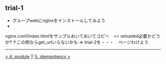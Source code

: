 trial-1
---



  - グループwebにnginxをインストールしてみよう
  -
nginx.conf/index.htmlをサンプルおいておいてコピー　<= reloaded必要かどうか?
↑この例ならget_urlいらないかも => trial-2を・・・　ページわけよう

---
[< 4. module](4_module.md) || [5. idempotency >](5_idempotency.md)
